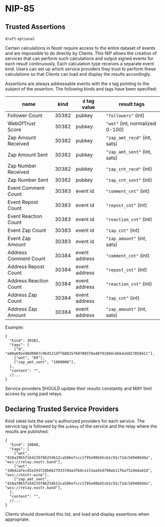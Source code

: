 NIP-85
======

Trusted Assertions
------------------

`draft` `optional`

Certain calculations in Nostr require access to the entire dataset of events and are impossible to do directly by Clients. This NIP allows the creation of services that can perform such calculations and output signed events for each result continuously. Each calculation type receives a separate event kind. Users can set up which service providers they trust to perform these calculations so that Clients can load and display the results accordingly.

Assertions are always addressable events with the `d` tag pointing to the subject of the assertion. The following kinds and tags have been specified:

| name                  | kind  | `d` tag value | result tags                         | 
| --------------------- | ----- | ------------- | ----------------------------------- |
| Follower Count        | 30382 | pubkey        | `"followers"` (int)                 | 
| WebOfTrust Score      | 30382 | pubkey        | `"wot"` (int, normalized 0-100)     | 
| Zap Amount Received   | 30382 | pubkey        | `"zap_amt_recd"` (int, sats)        | 
| Zap Amount Sent       | 30382 | pubkey        | `"zap_amt_sent"` (int, sats)        | 
| Zap Number Received   | 30382 | pubkey        | `"zap_cnt_recd"` (int)              | 
| Zap Number Sent       | 30382 | pubkey        | `"zap_cnt_sent"` (int)              |
| Event Comment Count   | 30383 | event id      | `"comment_cnt"` (int)               |
| Event Repost Count    | 30383 | event id      | `"repost_cnt"` (int)                |
| Event Reaction Count  | 30383 | event id      | `"reaction_cnt"` (int)              |
| Event Zap Count       | 30383 | event id      | `"zap_cnt"` (int)                   |     
| Event Zap Amount      | 30383 | event id      | `"zap_amount"` (int, sats)          |
| Address Comment Count | 30384 | event address | `"comment_cnt"` (int)               |
| Address Repost Count  | 30384 | event address | `"repost_cnt"` (int)                |
| Address Reaction Count| 30384 | event address | `"reaction_cnt"` (int)              |
| Address Zap Count     | 30384 | event address | `"zap_cnt"` (int)                   |     
| Address Zap Amount    | 30384 | event address | `"zap_amount"` (int, sats)          |

Example: 

```jsonc
{
  "kind": 30382,
  "tags": [
    ["d", "e88a691e98d9987c964521dff60025f60700378a4879180dcbbb4a5027850411"],
    ["wot", "89"],
    ["zap_amt_sent", "1000000"],
  ],
  "content": "",
  //...
}
```

Service providers SHOULD update their results constantly and MAY limit access by using paid relays.

## Declaring Trusted Service Providers

Kind `10040` lists the user's authorized providers for each service. The service tag is followed by the `pubkey` of the service and the relay where the results are published.

```jsonc
{
  "kind": 10040,
  "tags": [
    ["wot", "818a39b5f164235f86254b12ca586efccc1f95e98b45cb1c91c71dc5d9486dda", "wss://relay.nostr.band"],
    ["wot", "3d842afecd5e293f28b6627933704a3fb8ce153aa91d790ab11f6a752d44a42d", "wss://nostr.wine"],
    ["zap_amt_sent", "818a39b5f164235f86254b12ca586efccc1f95e98b45cb1c91c71dc5d9486dda", "wss://relay.nostr.band"],
  ],
  "content": "",
  //...
}
```

Clients should download this list, and load and display assertions when appropriate. 
